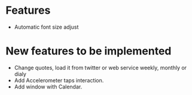 # Features
* Automatic font size adjust

# New features to be implemented
* Change quotes, load it from twitter or web service weekly, monthly or dialy
* Add Accelerometer taps interaction.
* Add window with Calendar.
